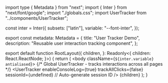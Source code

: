 import type { Metadata } from "next";
import { Inter } from "next/font/google";
import "./globals.css";
import UserTracker from "../components/UserTracker";

const inter = Inter({
  subsets: ["latin"],
  variable: "--font-inter",
});

export const metadata: Metadata = {
  title: "User Tracker Demo",
  description: "Reusable user interaction tracking component",
};

export default function RootLayout({
  children,
}: Readonly<{
  children: React.ReactNode;
}>) {
  return (
    <html lang="en">
      <body className={`${inter.variable} antialiased`}>
        {/* Global UserTracker - tracks interactions across all pages */}
        <UserTracker 
          enableConsoleLog={true}
          trackAllClicks={false}
          sessionId={undefined} // Auto-generate session ID
        />
        {children}
      </body>
    </html>
  );
}
